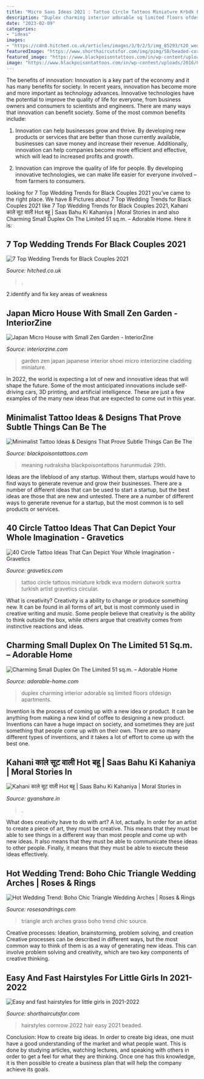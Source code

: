 ```yaml
---
title: "Micro Saas Ideas 2021 : Tattoo Circle Tattoos Miniature Krbdk Eva Modern Dotwork Sortra Turkish Artist Gravetics Circular"
description: "Duplex charming interior adorable sq limited floors ofdesign apartments"
date: "2023-02-09"
categories:
- "ideas"
images:
- "https://cdn0.hitched.co.uk/articles/images/3/9/2/5/img_85293/t20_wedding-trends-for-black-couples.jpg"
featuredImage: "https://www.shorthaircutsfor.com/img/pimg/58/beaded-cornrow.jpg"
featured_image: "https://www.blackpoisontattoos.com/in/wp-content/uploads/2016/01/banner-beautiful-simple-subtle-minimalist-small-awesome-tiny-micro-inspirational-cool-small-tattoos-ideas-designs.jpg"
image: "https://www.blackpoisontattoos.com/in/wp-content/uploads/2016/01/banner-beautiful-simple-subtle-minimalist-small-awesome-tiny-micro-inspirational-cool-small-tattoos-ideas-designs.jpg"
---
```



The benefits of innovation:
Innovation is a key part of the economy and it has many benefits for society. In recent years, innovation has become more and more important as technology advances. Innovative technologies have the potential to improve the quality of life for everyone, from business owners and consumers to scientists and engineers.
There are many ways that innovation can benefit society. Some of the most common benefits include: 

1. Innovation can help businesses grow and thrive. By developing new products or services that are better than those currently available, businesses can save money and increase their revenue. Additionally, innovation can help companies become more efficient and effective, which will lead to increased profits and growth. 

2. Innovation can improve the quality of life for people. By developing innovative technologies, we can make life easier for everyone involved – from farmers to consumers.

	

		
looking for 7 Top Wedding Trends for Black Couples 2021 you've came to the right place. We have 8 Pictures about 7 Top Wedding Trends for Black Couples 2021 like 7 Top Wedding Trends for Black Couples 2021, Kahani काले सूट वाली Hot बहू | Saas Bahu Ki Kahaniya | Moral Stories in and also Charming Small Duplex On The Limited 51 sq.m. – Adorable Home. Here it is:
		
    
## 7 Top Wedding Trends For Black Couples 2021

<img loading=lazy src="https://cdn0.hitched.co.uk/articles/images/3/9/2/5/img_85293/t20_wedding-trends-for-black-couples.jpg" onerror="this.onerror=null;this.src='https://tse4.mm.bing.net/th?id=OIP.pBMOPc90UJlJqjsNXokUVQHaFj&amp;pid=15.1';" alt="7 Top Wedding Trends for Black Couples 2021">

_Source: hitched.co.uk_

>. 

	

2.identify and fix key areas of weakness 

    
## Japan Micro House With Small Zen Garden - InteriorZine

<img loading=lazy src="https://www.interiorzine.com/wp-content/uploads/2017/10/japanese-house-hearth-architects-11.jpg" onerror="this.onerror=null;this.src='https://tse4.mm.bing.net/th?id=OIP.eCEbUwtYLi1x3dkzy993uwHaFF&amp;pid=15.1';" alt="Japan Micro House with Small Zen Garden - InteriorZine">

_Source: interiorzine.com_

>garden zen japan japanese interior shoei micro interiorzine cladding miniature. 

	

In 2022, the world is expecting a lot of new and innovative ideas that will shape the future. Some of the most anticipated innovations include self-driving cars, 3D printing, and artificial intelligence. These are just a few examples of the many new ideas that are expected to come out in this year.

    
## Minimalist Tattoo Ideas &amp; Designs That Prove Subtle Things Can Be The

<img loading=lazy src="https://www.blackpoisontattoos.com/in/wp-content/uploads/2016/01/banner-beautiful-simple-subtle-minimalist-small-awesome-tiny-micro-inspirational-cool-small-tattoos-ideas-designs.jpg" onerror="this.onerror=null;this.src='https://tse3.mm.bing.net/th?id=OIP.XZWohdxOWsjo4XgikuY6VQHaHa&amp;pid=15.1';" alt="Minimalist Tattoo Ideas &amp; Designs That Prove Subtle Things Can Be The">

_Source: blackpoisontattoos.com_

>meaning rudraksha blackpoisontattoos harunmudak 29th. 

	

Ideas are the lifeblood of any startup. Without them, startups would have to find ways to generate revenue and grow their businesses. There are a number of different ideas that can be used to start a startup, but the best ideas are those that are new and untested. There are a number of different ways to generate revenue for a startup, but the most common is to sell products or services.

    
## 40 Circle Tattoo Ideas That Can Depict Your Whole Imagination - Gravetics

<img loading=lazy src="https://www.gravetics.com/wp-content/uploads/2017/07/Ultimate-Dotwork-Miniture-Circle-Tattoo.jpg" onerror="this.onerror=null;this.src='https://tse2.mm.bing.net/th?id=OIP.TcWFLlpLM3eprHZD-5eEGgHaG7&amp;pid=15.1';" alt="40 Circle Tattoo Ideas That Can Depict Your Whole Imagination - Gravetics">

_Source: gravetics.com_

>tattoo circle tattoos miniature krbdk eva modern dotwork sortra turkish artist gravetics circular. 

	

What is creativity?
Creativity is a ability to change or produce something new. It can be found in all forms of art, but is most commonly used in creative writing and music. Some people believe that creativity is the ability to think outside the box, while others argue that creativity comes from instinctive reactions and ideas.

    
## Charming Small Duplex On The Limited 51 Sq.m. – Adorable Home

<img loading=lazy src="https://adorable-home.com/wp-content/gallery/charming-small-duplex/charming-small-duplex-6.jpg" onerror="this.onerror=null;this.src='https://tse4.mm.bing.net/th?id=OIP.7f-8a4_SmrtgiFAYdbVc1wHaFk&amp;pid=15.1';" alt="Charming Small Duplex On The Limited 51 sq.m. – Adorable Home">

_Source: adorable-home.com_

>duplex charming interior adorable sq limited floors ofdesign apartments. 

	

Invention is the process of coming up with a new idea or product. It can be anything from making a new kind of coffee to designing a new product. Inventions can have a huge impact on society, and sometimes they are just something that people come up with on their own. There are so many different types of inventions, and it takes a lot of effort to come up with the best one.

    
## Kahani काले सूट वाली Hot बहू | Saas Bahu Ki Kahaniya | Moral Stories In

<img loading=lazy src="https://i.ytimg.com/vi/nx5NU8K1vQ4/maxresdefault.jpg" onerror="this.onerror=null;this.src='https://tse2.mm.bing.net/th?id=OIP.ivcZwx06hqm3YePcZqaUHwHaEK&amp;pid=15.1';" alt="Kahani काले सूट वाली Hot बहू | Saas Bahu Ki Kahaniya | Moral Stories in">

_Source: gyanshare.in_

>. 

	

What does creativity have to do with art? A lot, actually. In order for an artist to create a piece of art, they must be creative. This means that they must be able to see things in a different way than most people and come up with new ideas. It also means that they must be able to communicate these ideas to other people. Finally, it means that they must be able to execute these ideas effectively.

    
## Hot Wedding Trend: Boho Chic Triangle Wedding Arches | Roses &amp; Rings

<img loading=lazy src="http://www.rosesandrings.com/wp-content/uploads/2018/09/Pampas-Grass-Wedding-Arch-with-greenery-eucalyptus-1.jpg" onerror="this.onerror=null;this.src='https://tse1.mm.bing.net/th?id=OIP.t7D_sdUxYefJVpFpdU0XgwHaJ4&amp;pid=15.1';" alt="Hot Wedding Trend: Boho Chic Triangle Wedding Arches | Roses &amp; Rings">

_Source: rosesandrings.com_

>triangle arch arches grass boho trend chic source. 

	

Creative processes: Ideation, brainstorming, problem solving, and creation
Creative processes can be described in different ways, but the most common way to think of them is as a way of generating new ideas. This can involve problem solving and creativity, which are two key components of creative thinking.

    
## Easy And Fast Hairstyles For Little Girls In 2021-2022

<img loading=lazy src="https://www.shorthaircutsfor.com/img/pimg/58/beaded-cornrow.jpg" onerror="this.onerror=null;this.src='https://tse3.mm.bing.net/th?id=OIP.UtH3e-ghhQ3AyCgYJT6kaAHaJ6&amp;pid=15.1';" alt="Easy and fast hairstyles for little girls in 2021-2022">

_Source: shorthaircutsfor.com_

>hairstyles cornrow 2022 hair easy 2021 beaded. 

	

Conclusion: How to create big ideas.
In order to create big ideas, one must have a good understanding of the market and what people want. This is done by studying articles, watching lectures, and speaking with others in order to get a feel for what they are thinking. Once one has this knowledge, it is then possible to create a business plan that will help the company achieve its goals.

